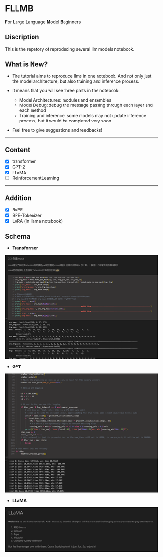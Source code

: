 # FLLMB
**F**or **L**arge **L**anguage **M**odel **B**eginners

## Discription
This is the repetory of reproducing several llm models notebook.

## What is New?
- The tutorial aims to reproduce llms in one notebook. And not only just the model architecture, but also training and inference process.

- It means that you will see three parts in the notebook: 
    - Model Architectures: modules and ensembles
    - Model Debug: debug the message passing through each layer and each method
    - Training and inference: some models may not update inference process, but it would be completed very soon. 

- Feel free to give suggestions and feedbacks!
---
## Content
- [x] transformer
- [x] GPT-2
- [x] LLaMA
- [ ] ReinforcementLearning
---
## Addition
- [x] RoPE
- [x] BPE-Tokenizer
- [x] LoRA (in llama notebook)
  
## Schema
-  **Transformer** 
<img src="./assets/transformer.png" alt="transformer"/>

-  **GPT**  
<img src="./assets/GPT.png" alt="GPT"/>

-  **LLaMA**  
<img src="./assets/llama.png" alt="LLaMA"/>